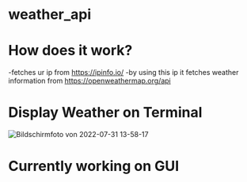 # weather_api

# How does it work?

-fetches ur ip from https://ipinfo.io/
-by using this ip it fetches weather information from https://openweathermap.org/api

# Display Weather on Terminal

![Bildschirmfoto von 2022-07-31 13-58-17](https://user-images.githubusercontent.com/78667727/182025320-453449ef-9326-4c92-a8af-6ebafe2f5b54.png)

# Currently working on GUI
